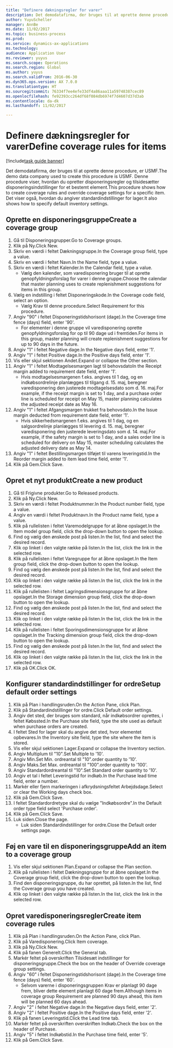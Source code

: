 ```yaml
--- 
title: "Definere dækningsregler for varer"
description: Det demodatafirma, der bruges til at oprette denne procedure, er USMF.
author: YuyuScheller
manager: AnnBe
ms.date: 11/02/2017
ms.topic: business-process
ms.prod: 
ms.service: dynamics-ax-applications
ms.technology: 
audience: Application User
ms.reviewer: yuyus
ms.search.scope: Operations
ms.search.region: Global
ms.author: yuyus
ms.search.validFrom: 2016-06-30
ms.dyn365.ops.version: AX 7.0.0
ms.translationtype: HT
ms.sourcegitcommit: 76334f7ee4efe33df4a86aaa11a59748387cec89
ms.openlocfilehash: fe92393cc264df68f084db6974f7d4607d37d3ab
ms.contentlocale: da-dk
ms.lasthandoff: 11/02/2017

---
```

# <a name="define-coverage-rules-for-items"></a><span data-ttu-id="519e5-103">Definere dækningsregler for varer</span><span class="sxs-lookup"><span data-stu-id="519e5-103">Define coverage rules for items</span></span>

[!include[task guide banner](../../includes/task-guide-banner.md)]

<span data-ttu-id="519e5-104">Det demodatafirma, der bruges til at oprette denne procedure, er USMF.</span><span class="sxs-lookup"><span data-stu-id="519e5-104">The demo data company used to create this procedure is USMF.</span></span> <span data-ttu-id="519e5-105">Denne procedure viser, hvordan du opretter disponeringsregler og tilsidesætter disponeringsindstillinger for et bestemt element.</span><span class="sxs-lookup"><span data-stu-id="519e5-105">This procedure shows how to create coverage rules and override coverage settings for a specific item.</span></span> <span data-ttu-id="519e5-106">Det viser også, hvordan du angiver standardindstillinger for lager.</span><span class="sxs-lookup"><span data-stu-id="519e5-106">It also shows how to specify default inventory settings.</span></span>


## <a name="create-a-coverage-group"></a><span data-ttu-id="519e5-107">Oprette en disponeringsgruppe</span><span class="sxs-lookup"><span data-stu-id="519e5-107">Create a coverage group</span></span>
1. <span data-ttu-id="519e5-108">Gå til Disponeringsgrupper.</span><span class="sxs-lookup"><span data-stu-id="519e5-108">Go to Coverage groups.</span></span>
2. <span data-ttu-id="519e5-109">Klik på Ny.</span><span class="sxs-lookup"><span data-stu-id="519e5-109">Click New.</span></span>
3. <span data-ttu-id="519e5-110">Skriv en værdi i feltet Dækningsgruppe.</span><span class="sxs-lookup"><span data-stu-id="519e5-110">In the Coverage group field, type a value.</span></span>
4. <span data-ttu-id="519e5-111">Skriv en værdi i feltet Navn.</span><span class="sxs-lookup"><span data-stu-id="519e5-111">In the Name field, type a value.</span></span>
5. <span data-ttu-id="519e5-112">Skriv en værdi i feltet Kalender.</span><span class="sxs-lookup"><span data-stu-id="519e5-112">In the Calendar field, type a value.</span></span>
    * <span data-ttu-id="519e5-113">Vælg den kalender, som varedisponering bruger til at oprette genopfyldningsforslag for varer i denne gruppe.</span><span class="sxs-lookup"><span data-stu-id="519e5-113">Choose the calendar that master planning uses to create replenishment suggestions for items in this group.</span></span>  
6. <span data-ttu-id="519e5-114">Vælg en indstilling i feltet Disponeringskode.</span><span class="sxs-lookup"><span data-stu-id="519e5-114">In the Coverage code field, select an option.</span></span>
    * <span data-ttu-id="519e5-115">Vælg Krav til denne procedure.</span><span class="sxs-lookup"><span data-stu-id="519e5-115">Select Requirement for this procedure.</span></span>  
7. <span data-ttu-id="519e5-116">Angiv "90" i feltet Disponeringstidshorisont (dage).</span><span class="sxs-lookup"><span data-stu-id="519e5-116">In the Coverage time fence (days) field, enter '90'.</span></span>
    * <span data-ttu-id="519e5-117">For elementer i denne gruppe vil varedisponering oprette genopfyldningsforslag for op til 90 dage ud i fremtiden.</span><span class="sxs-lookup"><span data-stu-id="519e5-117">For items in this group, master planning will create replenishment suggestions for up to 90 days in the future.</span></span>  
8. <span data-ttu-id="519e5-118">Angiv "1" i feltet Negative dage.</span><span class="sxs-lookup"><span data-stu-id="519e5-118">In the Negative days field, enter '1'.</span></span>
9. <span data-ttu-id="519e5-119">Angiv "1" i feltet Positive dage.</span><span class="sxs-lookup"><span data-stu-id="519e5-119">In the Positive days field, enter '1'.</span></span>
10. <span data-ttu-id="519e5-120">Vis eller skjul sektionen Andet.</span><span class="sxs-lookup"><span data-stu-id="519e5-120">Expand or collapse the Other section.</span></span>
11. <span data-ttu-id="519e5-121">Angiv "1" i feltet Modtagelsesmargen lagt til behovsdato</span><span class="sxs-lookup"><span data-stu-id="519e5-121">In the Receipt margin added to requirement date field, enter '1'.</span></span>
    * <span data-ttu-id="519e5-122">Hvis modtagelsesmargenen f.eks. angives til 1 dag, og en indkøbsordrelinje planlægges til tilgang d. 15. maj, beregner varedisponering den justerede modtagelsesdato som d. 16. maj.</span><span class="sxs-lookup"><span data-stu-id="519e5-122">For example, if the receipt margin is set to 1 day, and a purchase order line is scheduled for receipt on May 15, master planning calculates the adjusted receipt date as May 16.</span></span>  
12. <span data-ttu-id="519e5-123">Angiv "1" i feltet Afgangsmargen trukket fra behovsdato.</span><span class="sxs-lookup"><span data-stu-id="519e5-123">In the Issue margin deducted from requirement date field, enter '1'.</span></span>
    * <span data-ttu-id="519e5-124">Hvis sikkerhedsmargenen f.eks. angives til 1 dag, og en salgsordrelinje planlægges til levering d. 15. maj, beregner varedisponering den justerede leveringsdato som d. 14. maj.</span><span class="sxs-lookup"><span data-stu-id="519e5-124">For example, if the safety margin is set to 1 day, and a sales order line is scheduled for delivery on May 15, master scheduling calculates the adjusted delivery date as May 14.</span></span>  
13. <span data-ttu-id="519e5-125">Angiv "1" i feltet Bestillingsmargen tilføjet til varens leveringstid.</span><span class="sxs-lookup"><span data-stu-id="519e5-125">In the Reorder margin added to item lead time field, enter '1'.</span></span>
14. <span data-ttu-id="519e5-126">Klik på Gem.</span><span class="sxs-lookup"><span data-stu-id="519e5-126">Click Save.</span></span>

## <a name="create-a-new-product"></a><span data-ttu-id="519e5-127">Opret et nyt produkt</span><span class="sxs-lookup"><span data-stu-id="519e5-127">Create a new product</span></span>
1. <span data-ttu-id="519e5-128">Gå til Frigivne produkter.</span><span class="sxs-lookup"><span data-stu-id="519e5-128">Go to Released products.</span></span>
2. <span data-ttu-id="519e5-129">Klik på Ny.</span><span class="sxs-lookup"><span data-stu-id="519e5-129">Click New.</span></span>
3. <span data-ttu-id="519e5-130">Skriv en værdi i feltet Produktnummer.</span><span class="sxs-lookup"><span data-stu-id="519e5-130">In the Product number field, type a value.</span></span>
4. <span data-ttu-id="519e5-131">Angiv en værdi i feltet Produktnavn.</span><span class="sxs-lookup"><span data-stu-id="519e5-131">In the Product name field, type a value.</span></span>
5. <span data-ttu-id="519e5-132">Klik på rullelisten i feltet Varemodelgruppe for at åbne opslaget.</span><span class="sxs-lookup"><span data-stu-id="519e5-132">In the Item model group field, click the drop-down button to open the lookup.</span></span>
6. <span data-ttu-id="519e5-133">Find og vælg den ønskede post på listen.</span><span class="sxs-lookup"><span data-stu-id="519e5-133">In the list, find and select the desired record.</span></span>
7. <span data-ttu-id="519e5-134">Klik op linket i den valgte række på listen.</span><span class="sxs-lookup"><span data-stu-id="519e5-134">In the list, click the link in the selected row.</span></span>
8. <span data-ttu-id="519e5-135">Klik på rullelisten i feltet Varegruppe for at åbne opslaget.</span><span class="sxs-lookup"><span data-stu-id="519e5-135">In the Item group field, click the drop-down button to open the lookup.</span></span>
9. <span data-ttu-id="519e5-136">Find og vælg den ønskede post på listen.</span><span class="sxs-lookup"><span data-stu-id="519e5-136">In the list, find and select the desired record.</span></span>
10. <span data-ttu-id="519e5-137">Klik op linket i den valgte række på listen.</span><span class="sxs-lookup"><span data-stu-id="519e5-137">In the list, click the link in the selected row.</span></span>
11. <span data-ttu-id="519e5-138">Klik på rullelisten i feltet Lagringsdimensionsgruppe for at åbne opslaget.</span><span class="sxs-lookup"><span data-stu-id="519e5-138">In the Storage dimension group field, click the drop-down button to open the lookup.</span></span>
12. <span data-ttu-id="519e5-139">Find og vælg den ønskede post på listen.</span><span class="sxs-lookup"><span data-stu-id="519e5-139">In the list, find and select the desired record.</span></span>
13. <span data-ttu-id="519e5-140">Klik op linket i den valgte række på listen.</span><span class="sxs-lookup"><span data-stu-id="519e5-140">In the list, click the link in the selected row.</span></span>
14. <span data-ttu-id="519e5-141">Klik på rullelisten i feltet Sporingsdimensionsgruppe for at åbne opslaget.</span><span class="sxs-lookup"><span data-stu-id="519e5-141">In the Tracking dimension group field, click the drop-down button to open the lookup.</span></span>
15. <span data-ttu-id="519e5-142">Find og vælg den ønskede post på listen.</span><span class="sxs-lookup"><span data-stu-id="519e5-142">In the list, find and select the desired record.</span></span>
16. <span data-ttu-id="519e5-143">Klik op linket i den valgte række på listen.</span><span class="sxs-lookup"><span data-stu-id="519e5-143">In the list, click the link in the selected row.</span></span>
17. <span data-ttu-id="519e5-144">Klik på OK.</span><span class="sxs-lookup"><span data-stu-id="519e5-144">Click OK.</span></span>

## <a name="setup-default-order-settings"></a><span data-ttu-id="519e5-145">Konfigurer standardindstillinger for ordre</span><span class="sxs-lookup"><span data-stu-id="519e5-145">Setup default order settings</span></span>
1. <span data-ttu-id="519e5-146">Klik på Plan i handlingsruden.</span><span class="sxs-lookup"><span data-stu-id="519e5-146">On the Action Pane, click Plan.</span></span>
2. <span data-ttu-id="519e5-147">Klik på Standardindstillinger for ordre.</span><span class="sxs-lookup"><span data-stu-id="519e5-147">Click Default order settings.</span></span>
3. <span data-ttu-id="519e5-148">Angiv det sted, der bruges som standard, når indkøbsordrer oprettes, i feltet Købssted.</span><span class="sxs-lookup"><span data-stu-id="519e5-148">In the Purchase site field, type the site used as default when purchase orders are created.</span></span>
4. <span data-ttu-id="519e5-149">I feltet Sted for lager skal du angive det sted, hvor elementet opbevares.</span><span class="sxs-lookup"><span data-stu-id="519e5-149">In the Inventory site field, type the site where the item is stored.</span></span>
5. <span data-ttu-id="519e5-150">Vis eller skjul sektionen Lager.</span><span class="sxs-lookup"><span data-stu-id="519e5-150">Expand or collapse the Inventory section.</span></span>
6. <span data-ttu-id="519e5-151">Angiv Multiplum til "10".</span><span class="sxs-lookup"><span data-stu-id="519e5-151">Set Multiple to '10'.</span></span>
7. <span data-ttu-id="519e5-152">Angiv Min.</span><span class="sxs-lookup"><span data-stu-id="519e5-152">Set Min.</span></span> <span data-ttu-id="519e5-153">ordreantal til "10".</span><span class="sxs-lookup"><span data-stu-id="519e5-153">order quantity to '10'.</span></span>
8. <span data-ttu-id="519e5-154">Angiv Maks.</span><span class="sxs-lookup"><span data-stu-id="519e5-154">Set Max.</span></span> <span data-ttu-id="519e5-155">ordreantal til "100".</span><span class="sxs-lookup"><span data-stu-id="519e5-155">order quantity to '100'.</span></span>
9. <span data-ttu-id="519e5-156">Angiv Standardordreantal til "10".</span><span class="sxs-lookup"><span data-stu-id="519e5-156">Set Standard order quantity to '10'.</span></span>
10. <span data-ttu-id="519e5-157">Angiv et tal i feltet Leveringstid for indkøb.</span><span class="sxs-lookup"><span data-stu-id="519e5-157">In the Purchase lead time field, enter a number.</span></span>
11. <span data-ttu-id="519e5-158">Markér eller fjern markeringen i afkrydsningsfeltet Arbejdsdage.</span><span class="sxs-lookup"><span data-stu-id="519e5-158">Select or clear the Working days check box.</span></span>
12. <span data-ttu-id="519e5-159">Klik på Gem.</span><span class="sxs-lookup"><span data-stu-id="519e5-159">Click Save.</span></span>
13. <span data-ttu-id="519e5-160">I feltet Standardordretype skal du vælge "Indkøbsordre".</span><span class="sxs-lookup"><span data-stu-id="519e5-160">In the Default order type field select 'Purchase order'.</span></span>
14. <span data-ttu-id="519e5-161">Klik på Gem.</span><span class="sxs-lookup"><span data-stu-id="519e5-161">Click Save.</span></span>
15. <span data-ttu-id="519e5-162">Luk siden.</span><span class="sxs-lookup"><span data-stu-id="519e5-162">Close the page.</span></span>
    * <span data-ttu-id="519e5-163">Luk siden Standardindstillinger for ordre.</span><span class="sxs-lookup"><span data-stu-id="519e5-163">Close the Default order settings page.</span></span>  

## <a name="add-an-item-to-a-coverage-group"></a><span data-ttu-id="519e5-164">Føj en vare til en disponeringsgruppe</span><span class="sxs-lookup"><span data-stu-id="519e5-164">Add an item to a coverage group</span></span>
1. <span data-ttu-id="519e5-165">Vis eller skjul sektionen Plan.</span><span class="sxs-lookup"><span data-stu-id="519e5-165">Expand or collapse the Plan section.</span></span>
2. <span data-ttu-id="519e5-166">Klik på rullelisten i feltet Dækningsgruppe for at åbne opslaget.</span><span class="sxs-lookup"><span data-stu-id="519e5-166">In the Coverage group field, click the drop-down button to open the lookup.</span></span>
3. <span data-ttu-id="519e5-167">Find den disponeringsgruppe, du har oprettet, på listen.</span><span class="sxs-lookup"><span data-stu-id="519e5-167">In the list, find the Coverage group you have created.</span></span>
4. <span data-ttu-id="519e5-168">Klik op linket i den valgte række på listen.</span><span class="sxs-lookup"><span data-stu-id="519e5-168">In the list, click the link in the selected row.</span></span>

## <a name="create-item-coverage-rules"></a><span data-ttu-id="519e5-169">Opret varedisponeringsregler</span><span class="sxs-lookup"><span data-stu-id="519e5-169">Create item coverage rules</span></span>
1. <span data-ttu-id="519e5-170">Klik på Plan i handlingsruden.</span><span class="sxs-lookup"><span data-stu-id="519e5-170">On the Action Pane, click Plan.</span></span>
2. <span data-ttu-id="519e5-171">Klik på Varedisponering.</span><span class="sxs-lookup"><span data-stu-id="519e5-171">Click Item coverage.</span></span>
3. <span data-ttu-id="519e5-172">Klik på Ny.</span><span class="sxs-lookup"><span data-stu-id="519e5-172">Click New.</span></span>
4. <span data-ttu-id="519e5-173">Klik på fanen Generelt.</span><span class="sxs-lookup"><span data-stu-id="519e5-173">Click the General tab.</span></span>
5. <span data-ttu-id="519e5-174">Markér feltet på overskriften Tilsidesæt indstillinger for disponeringsgruppe.</span><span class="sxs-lookup"><span data-stu-id="519e5-174">Check the box on the header of Override coverage group settings.</span></span>
6. <span data-ttu-id="519e5-175">Angiv "60" i feltet Disponeringstidshorisont (dage).</span><span class="sxs-lookup"><span data-stu-id="519e5-175">In the Coverage time fence (days) field, enter '60'.</span></span>
    * <span data-ttu-id="519e5-176">Selvom varerne i disponeringsgruppen Krav er planlagt 90 dage frem, bliver dette element planlagt 60 dage frem.</span><span class="sxs-lookup"><span data-stu-id="519e5-176">Although items in coverage group Requirement are planned 90 days ahead, this item will be planned 60 days ahead.</span></span>  
7. <span data-ttu-id="519e5-177">Angiv "2" i feltet Negative dage.</span><span class="sxs-lookup"><span data-stu-id="519e5-177">In the Negative days field, enter '2'.</span></span>
8. <span data-ttu-id="519e5-178">Angiv "2" i feltet Positive dage.</span><span class="sxs-lookup"><span data-stu-id="519e5-178">In the Positive days field, enter '2'.</span></span>
9. <span data-ttu-id="519e5-179">Klik på fanen Leveringstid.</span><span class="sxs-lookup"><span data-stu-id="519e5-179">Click the Lead time tab.</span></span>
10. <span data-ttu-id="519e5-180">Markér feltet på overskriften overskriften Indkøb.</span><span class="sxs-lookup"><span data-stu-id="519e5-180">Check the box on the header of Purchase.</span></span>
11. <span data-ttu-id="519e5-181">Angiv "5" i feltet Indkøbstid.</span><span class="sxs-lookup"><span data-stu-id="519e5-181">In the Purchase time field, enter '5'.</span></span>
12. <span data-ttu-id="519e5-182">Klik på Gem.</span><span class="sxs-lookup"><span data-stu-id="519e5-182">Click Save.</span></span>


